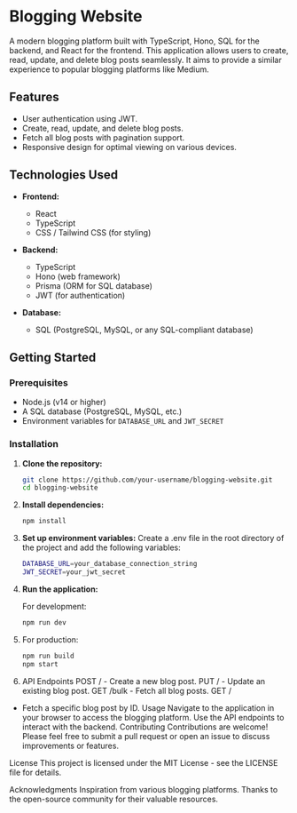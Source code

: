 # Blogging Website

A modern blogging platform built with TypeScript, Hono, SQL for the backend, and React for the frontend. This application allows users to create, read, update, and delete blog posts seamlessly. It aims to provide a similar experience to popular blogging platforms like Medium.

## Features

- User authentication using JWT.
- Create, read, update, and delete blog posts.
- Fetch all blog posts with pagination support.
- Responsive design for optimal viewing on various devices.

## Technologies Used

- **Frontend:**
  - React
  - TypeScript
  - CSS / Tailwind CSS (for styling)

- **Backend:**
  - TypeScript
  - Hono (web framework)
  - Prisma (ORM for SQL database)
  - JWT (for authentication)

- **Database:**
  - SQL (PostgreSQL, MySQL, or any SQL-compliant database)

## Getting Started

### Prerequisites

- Node.js (v14 or higher)
- A SQL database (PostgreSQL, MySQL, etc.)
- Environment variables for `DATABASE_URL` and `JWT_SECRET`

### Installation

1. **Clone the repository:**

   ```bash
   git clone https://github.com/your-username/blogging-website.git
   cd blogging-website
2. **Install dependencies:**
   ```bash
   npm install
3. **Set up environment variables:**
    Create a .env file in the root directory of the project and add the following variables:
    ```bash
    DATABASE_URL=your_database_connection_string
    JWT_SECRET=your_jwt_secret
4. **Run the application:**

    For development:
    ```bash
    npm run dev

5.  For production:
    ```bash
    npm run build
    npm start
6. API Endpoints
POST / - Create a new blog post.
PUT / - Update an existing blog post.
GET /bulk - Fetch all blog posts.
GET /
- Fetch a specific blog post by ID.
Usage
Navigate to the application in your browser to access the blogging platform.
Use the API endpoints to interact with the backend.
Contributing
Contributions are welcome! Please feel free to submit a pull request or open an issue to discuss improvements or features.

License
This project is licensed under the MIT License - see the LICENSE file for details.

Acknowledgments
Inspiration from various blogging platforms.
Thanks to the open-source community for their valuable resources.


